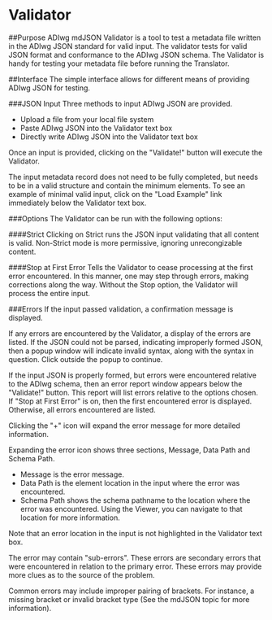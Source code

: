 # Validator

##Purpose
ADIwg mdJSON Validator is a tool to test a metadata file written in the ADIwg JSON standard for valid input. The validator tests for valid JSON format and conformance to the ADIwg JSON schema. The Validator is handy for testing your metadata file before running the Translator.

##Interface
The simple interface allows for different means of providing ADIwg JSON for testing.

###JSON Input
Three methods to input ADIwg JSON are provided.
+ Upload a file from your local file system
+ Paste ADIwg JSON into the Validator text box
+ Directly write ADIwg JSON into the Validator text box

Once an input is provided, clicking on the "Validate!" button will execute the Validator.

The input metadata record does not need to be fully completed, but needs to be in a valid structure and contain the minimum elements. To see an example of minimal valid input, click on the "Load Example" link immediately below the Validator text box.

###Options
The Validator can be run with the following options:

####Strict
Clicking on Strict runs the JSON input validating that all content is valid. Non-Strict mode is more permissive, ignoring unrecongizable content.

####Stop at First Error
Tells the Validator to cease processing at the first error encountered. In this manner, one may step through errors, making corrections along the way. Without the Stop option, the Validator will process the entire input.

###Errors
If the input passed validation, a confirmation message is displayed.

If any errors are encountered by the Validator, a display of the errors are listed. If the JSON could not be parsed, indicating improperly formed JSON, then a popup window will indicate invalid syntax, along with the syntax in question. Click outside the popup to continue.

If the input JSON is properly formed, but errors were encountered relative to the ADIwg schema, then an error report window appears below the "Validate!" button. This report will list errors relative to the options chosen. If "Stop at First Error" is on, then the first encountered error is displayed. Otherwise, all errors encountered are listed.

Clicking the "+" icon will expand the error message for more detailed information.

Expanding the error icon shows three sections, Message, Data Path and Schema Path.

+ Message is the error message.
+ Data Path is the element location in the input where the error was encountered.
+ Schema Path shows the schema pathname to the location where the error was encountered. Using the Viewer, you can navigate to that location for more information.

Note that an error location in the input is not highlighted in the Validator text box.

The error may contain "sub-errors". These errors are secondary errors that were encountered in relation to the primary error. These errors may provide more clues as to the source of the problem.

Common errors may include improper pairing of brackets. For instance, a missing bracket or invalid bracket type (See the mdJSON topic for more information).
